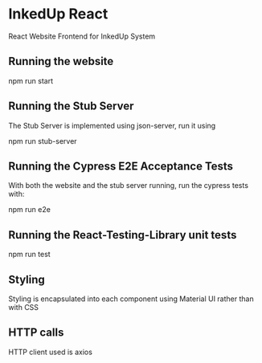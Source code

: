 # InkedUp React

React Website Frontend for InkedUp System

## Running the website

npm run start

## Running the Stub Server

The Stub Server is implemented using json-server, run it using

npm run stub-server

## Running the Cypress E2E Acceptance Tests

With both the website and the stub server running, run the cypress tests with:

npm run e2e

## Running the React-Testing-Library unit tests

npm run test

## Styling

Styling is encapsulated into each component using Material UI rather than with CSS

## HTTP calls

HTTP client used is axios





